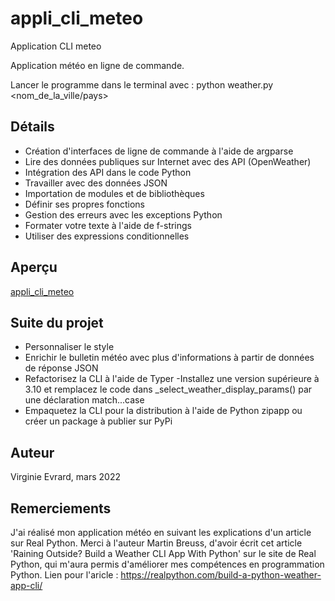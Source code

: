 # appli_cli_meteo
Application CLI meteo

Application météo en ligne de commande.

Lancer le programme dans le terminal avec : python weather.py <nom_de_la_ville/pays>

## Détails
- Création d'interfaces de ligne de commande à l'aide de argparse
- Lire des données publiques sur Internet avec des API (OpenWeather)
- Intégration des API dans le code Python 
- Travailler avec des données JSON
- Importation de modules et de bibliothèques
- Définir ses propres fonctions
- Gestion des erreurs avec les exceptions Python
- Formater votre texte à l'aide de f-strings
- Utiliser des expressions conditionnelles

## Aperçu
[appli_cli_meteo](images/appli_cli_meteo_references_grande_taille.png)

## Suite du projet
- Personnaliser le style
- Enrichir le bulletin météo avec plus d'informations à partir de données de réponse JSON
- Refactorisez la CLI à l'aide de Typer
-Installez une version supérieure à 3.10 et remplacez le code dans _select_weather_display_params() par une déclaration match...case
- Empaquetez la CLI pour la distribution à l'aide de Python zipapp ou créer un package à publier sur PyPi

## Auteur
Virginie Evrard, mars 2022

## Remerciements
J'ai réalisé mon application météo en suivant les explications d'un article sur Real Python.
Merci à l'auteur Martin Breuss, d'avoir écrit cet article 'Raining Outside? Build a Weather CLI App With Python'
sur le site de Real Python, qui m'aura permis d'améliorer mes compétences en programmation Python.
Lien pour l'aricle : https://realpython.com/build-a-python-weather-app-cli/